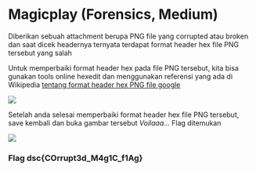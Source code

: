 # Magicplay (Forensics, Medium)

<p> Diberikan sebuah attachment berupa PNG file yang corrupted atau broken dan saat dicek headernya ternyata terdapat format header hex file PNG tersebut yang salah </p>

<p> Untuk memperbaiki format header hex pada file PNG tersebut, kita bisa gunakan tools online hexedit dan menggunakan referensi yang ada di Wikipedia <a href=https://upload.wikimedia.org/wikipedia/commons/thumb/1/17/PNG-Gradient_hex.png/784px-PNG-Gradient_hex.png> tentang format header hex PNG file google </a></p>

<img src=PNG header.png>

<p> Setelah anda selesai memperbaiki format header hex file PNG tersebut, save kembali dan buka gambar tersebut <i> Voilaaa... </i> Flag ditemukan </p>

<img src=flag.png>

<h3> Flag <strong> dsc{COrrupt3d_M4g1C_f1Ag} </strong></h3>
